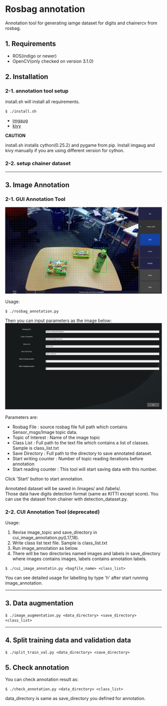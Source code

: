 # Rosbag annotation #

Annotation tool for generating iamge dataset for digits and chainercv from rosbag.

## 1. Requirements ##

- ROS(indigo or newer)
- OpenCV(only checked on version 3.1.0)

## 2. Installation ##

### 2-1. annotation tool setup ###

install.sh will install all requirements.
```
$ ./install.sh
```

- [imgaug](https://github.com/aleju/imgaug)
- [kivy](https://kivy.org/docs/installation/installation-linux.html)

**CAUTION**

install.sh installs cython(0.25.2) and pygame from pip.
Install imgaug and kivy manually if you are using different version for cython.

### 2-2. setup chainer dataset ###

---

## 3. Image Annotation ##

### 2-1. GUI Annotation Tool ###

![annotation](images/annotation.png)

Usage:  
```
$ ./rosbag_annotation.py
```

Then you can input parameters as the image below:
![setup](images/setup.png)

Parameters are:  
- Rosbag File : source rosbag file full path which contains Sensor_msgs/Image topic data.  
- Topic of Interest : Name of the image topic  
- Class List : Full path to the text file which contains a list of classes. Sample is class_list.txt  
- Save Directory : Full path to the directory to save annotated dataset.  
- Start writing counter : Number of topic reading iterations before annotation  
- Start reading counter : This tool will start saving data with this number.

Click 'Start' button to start annotation.

Annotated dataset will be saved in <Save Directory>/images/ and <Save Directory>/labels/.  
Those data have digits detection format (same as KITTI except score).
You can use the dataset from chainer with detection_dataset.py.

### 2-2. CUI Annotation Tool (deprecated) ###

Usage:  
1. Revise image_topic and save_directory in cui_image_annotation.py(L17,18).  
2. Write class list text file. Sample is class_list.txt  
3. Run image_annotation as below.  
4. There will be two directories named images and labels in save_directory where images contains images, labels contains annotation labels.
```
$ ./cui_image_annotatin.py <bagfile_name> <class_list>
```

You can see detailed usage for labelling by type 'h' after start running image_annotation.

---

## 3. Data augmentation ##

```
$ ./image_augmentation.py <data_directory> <save_directory> <class_list>
```

---

## 4. Split training data and validation data ##

```
$ ./split_train_val.py <data_directory> <save_directory>
```

## 5. Check annotation ##

You can check annotation result as:  
```
$ ./check_annotation.py <data_directory> <class_list>
```

data_directory is same as save_directory you defined for annotation.
